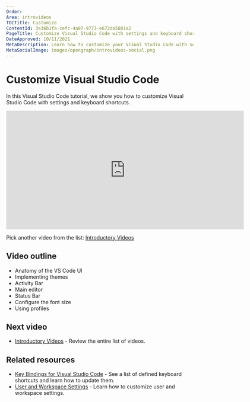 ```yaml
---
Order:
Area: introvideos
TOCTitle: Customize
ContentId: 3e36b1fa-cefc-4a07-9773-e672da5881a2
PageTitle: Customize Visual Studio Code with settings and keyboard shortcuts
DateApproved: 10/11/2021
MetaDescription: Learn how to customize your Visual Studio Code with settings and keyboard shortcuts.
MetaSocialImage: images/opengraph/introvideos-social.png
---
```

# Customize Visual Studio Code

In this Visual Studio Code tutorial, we show you how to customize Visual Studio Code with settings and keyboard shortcuts.

<iframe src="https://www.youtube-nocookie.com/embed/nORT3-kONgA?si=yrBv0XmZATIA7gVr" width="640" height="320" allowFullScreen="true" frameBorder="0" title="Customize Visual Studio Code"></iframe>

Pick another video from the list: [Introductory Videos](/docs/getstarted/introvideos.md)

## Video outline

* Anatomy of the VS Code UI
* Implementing themes
* Activity Bar
* Main editor
* Status Bar
* Configure the font size
* Using profiles

## Next video

* [Introductory Videos](/docs/getstarted/introvideos.md) - Review the entire list of videos.

## Related resources

* [Key Bindings for Visual Studio Code](/docs/editor/customizing/keybindings.md) - See a list of defined keyboard shortcuts and learn how to update them.
* [User and Workspace Settings](/docs/editor/customizing/settings.md) - Learn how to customize user and workspace settings.
